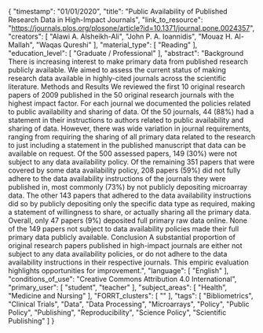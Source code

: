 {
    "timestamp": "01/01/2020",
    "title": "Public Availability of Published Research Data in High-Impact Journals",
    "link_to_resource": "https://journals.plos.org/plosone/article?id=10.1371/journal.pone.0024357",
    "creators": [
        "Alawi A. Alsheikh-Ali",
        "John P. A. Ioannidis",
        "Mouaz H. Al-Mallah",
        "Waqas Qureshi"
    ],
    "material_type": [
        "Reading"
    ],
    "education_level": [
        "Graduate / Professional"
    ],
    "abstract": "Background There is increasing interest to make primary data from published research publicly available. We aimed to assess the current status of making research data available in highly-cited journals across the scientific literature. Methods and Results We reviewed the first 10 original research papers of 2009 published in the 50 original research journals with the highest impact factor. For each journal we documented the policies related to public availability and sharing of data. Of the 50 journals, 44 (88%) had a statement in their instructions to authors related to public availability and sharing of data. However, there was wide variation in journal requirements, ranging from requiring the sharing of all primary data related to the research to just including a statement in the published manuscript that data can be available on request. Of the 500 assessed papers, 149 (30%) were not subject to any data availability policy. Of the remaining 351 papers that were covered by some data availability policy, 208 papers (59%) did not fully adhere to the data availability instructions of the journals they were published in, most commonly (73%) by not publicly depositing microarray data. The other 143 papers that adhered to the data availability instructions did so by publicly depositing only the specific data type as required, making a statement of willingness to share, or actually sharing all the primary data. Overall, only 47 papers (9%) deposited full primary raw data online. None of the 149 papers not subject to data availability policies made their full primary data publicly available. Conclusion A substantial proportion of original research papers published in high-impact journals are either not subject to any data availability policies, or do not adhere to the data availability instructions in their respective journals. This empiric evaluation highlights opportunities for improvement.",
    "language": [
        "English"
    ],
    "conditions_of_use": "Creative Commons Attribution 4.0 International",
    "primary_user": [
        "student",
        "teacher"
    ],
    "subject_areas": [
        "Health",
        "Medicine and Nursing"
    ],
    "FORRT_clusters": [
        ""
    ],
    "tags": [
        "Bibliometrics",
        "Clinical Trials",
        "Data",
        "Data Processing",
        "Microarrays",
        "Policy",
        "Public Policy",
        "Publishing",
        "Reproducibility",
        "Science Policy",
        "Scientific Publishing"
    ]
}